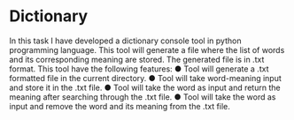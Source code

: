 # Dictionary
In this task I have developed a dictionary console tool in python programming language. This tool will generate a file where the list of words and its corresponding meaning are stored. The generated file is in .txt format. This tool have the following features:
● Tool will generate a .txt formatted file in the current directory.
● Tool will take word-meaning input and store it in the .txt file.
● Tool will take the word as input and return the meaning after searching through the .txt file.
● Tool will take the word as input and remove the word and its meaning from the .txt file.
